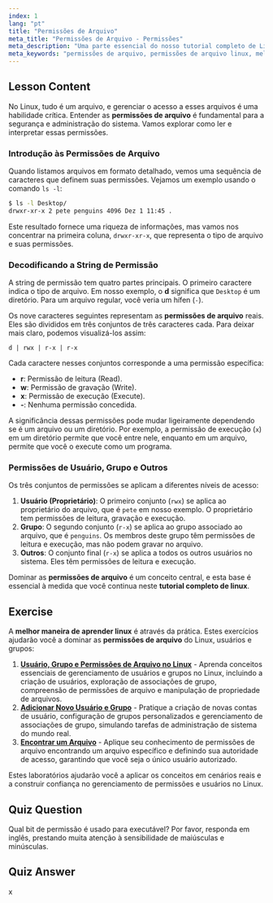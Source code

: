 ```yaml
---
index: 1
lang: "pt"
title: "Permissões de Arquivo"
meta_title: "Permissões de Arquivo - Permissões"
meta_description: "Uma parte essencial do nosso tutorial completo de Linux. Aprenda sobre permissões de arquivos no Linux, incluindo os bits rwx para usuário, grupo e outros. Domine a saída do `ls -l` e entenda os modos de arquivo."
meta_keywords: "permissões de arquivo, permissões de arquivo linux, melhor forma de aprender linux, tutorial completo linux, permissões rwx, comando ls -l, modos de arquivo, guia linux"
---
```


## Lesson Content

No Linux, tudo é um arquivo, e gerenciar o acesso a esses arquivos é uma habilidade crítica. Entender as **permissões de arquivo** é fundamental para a segurança e administração do sistema. Vamos explorar como ler e interpretar essas permissões.

### Introdução às Permissões de Arquivo

Quando listamos arquivos em formato detalhado, vemos uma sequência de caracteres que definem suas permissões. Vejamos um exemplo usando o comando `ls -l`:

```bash
$ ls -l Desktop/
drwxr-xr-x 2 pete penguins 4096 Dez 1 11:45 .
```

Este resultado fornece uma riqueza de informações, mas vamos nos concentrar na primeira coluna, `drwxr-xr-x`, que representa o tipo de arquivo e suas permissões.

### Decodificando a String de Permissão

A string de permissão tem quatro partes principais. O primeiro caractere indica o tipo de arquivo. Em nosso exemplo, o **d** significa que `Desktop` é um diretório. Para um arquivo regular, você veria um hífen (`-`).

Os nove caracteres seguintes representam as **permissões de arquivo** reais. Eles são divididos em três conjuntos de três caracteres cada. Para deixar mais claro, podemos visualizá-los assim:

```plaintext
d | rwx | r-x | r-x
```

Cada caractere nesses conjuntos corresponde a uma permissão específica:

- **r**: Permissão de leitura (Read).
- **w**: Permissão de gravação (Write).
- **x**: Permissão de execução (Execute).
- **-**: Nenhuma permissão concedida.

A significância dessas permissões pode mudar ligeiramente dependendo se é um arquivo ou um diretório. Por exemplo, a permissão de execução (`x`) em um diretório permite que você entre nele, enquanto em um arquivo, permite que você o execute como um programa.

### Permissões de Usuário, Grupo e Outros

Os três conjuntos de permissões se aplicam a diferentes níveis de acesso:

1. **Usuário (Proprietário)**: O primeiro conjunto (`rwx`) se aplica ao proprietário do arquivo, que é `pete` em nosso exemplo. O proprietário tem permissões de leitura, gravação e execução.
2. **Grupo**: O segundo conjunto (`r-x`) se aplica ao grupo associado ao arquivo, que é `penguins`. Os membros deste grupo têm permissões de leitura e execução, mas não podem gravar no arquivo.
3. **Outros**: O conjunto final (`r-x`) se aplica a todos os outros usuários no sistema. Eles têm permissões de leitura e execução.

Dominar as **permissões de arquivo** é um conceito central, e esta base é essencial à medida que você continua neste **tutorial completo de linux**.

## Exercise

A **melhor maneira de aprender linux** é através da prática. Estes exercícios ajudarão você a dominar as **permissões de arquivo** do Linux, usuários e grupos:

1. **[Usuário, Grupo e Permissões de Arquivo no Linux](https://labex.io/pt/labs/linux-linux-user-group-and-file-permissions-18002)** - Aprenda conceitos essenciais de gerenciamento de usuários e grupos no Linux, incluindo a criação de usuários, exploração de associações de grupo, compreensão de permissões de arquivo e manipulação de propriedade de arquivos.
2. **[Adicionar Novo Usuário e Grupo](https://labex.io/pt/labs/linux-add-new-user-and-group-17987)** - Pratique a criação de novas contas de usuário, configuração de grupos personalizados e gerenciamento de associações de grupo, simulando tarefas de administração de sistema do mundo real.
3. **[Encontrar um Arquivo](https://labex.io/pt/labs/linux-find-a-file-17993)** - Aplique seu conhecimento de permissões de arquivo encontrando um arquivo específico e definindo sua autoridade de acesso, garantindo que você seja o único usuário autorizado.

Estes laboratórios ajudarão você a aplicar os conceitos em cenários reais e a construir confiança no gerenciamento de permissões e usuários no Linux.

## Quiz Question

Qual bit de permissão é usado para executável? Por favor, responda em inglês, prestando muita atenção à sensibilidade de maiúsculas e minúsculas.

## Quiz Answer

x
